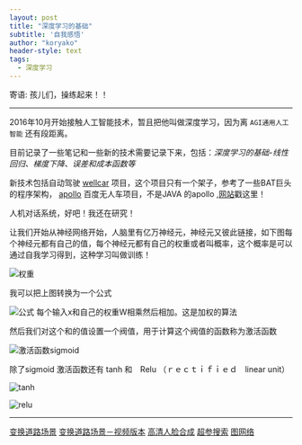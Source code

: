 ```yaml
---
layout: post
title: "深度学习的基础"
subtitle: '自我感悟'
author: "koryako"
header-style: text
tags:
  - 深度学习
---
```


寄语: 孩儿们，操练起来！！

---

2016年10月开始接触人工智能技术，暂且把他叫做深度学习，因为离 `AGI通用人工智能` 还有段距离。

目前记录了一些笔记和一些新的技术需要记录下来，包括：*深度学习的基础-线性回归、梯度下降、误差和成本函数等*

新技术包括自动驾驶 [wellcar](https://github.com/roertech/wellCar) 项目，这个项目只有一个架子，参考了一些BAT巨头的程序架构， [apollo](https://github.com/apolloauto) 百度无人车项目，不是JAVA 的apollo ,[网站](http://apollo.auto/)戳这里！

人机对话系统，好吧！我还在研究！

让我们开始从神经网络开始，人脑里有亿万神经元，神经元又彼此链接，如下图每个神经元都有自己的值，每个神经元都有自己的权重或者叫概率，这个概率是可以通过自我学习得到，这种学习叫做训练！

![权重](https://koryako.github.io/img/in-post/post-start/junheng.png)

我可以把上图转换为一个公式

![公式](https://koryako.github.io/img/in-post/post-start/gongshi.png)
每个输入x和自己的权重W相乘然后相加。这是加权的算法

然后我们对这个和的值设置一个阀值，用于计算这个阀值的函数称为激活函数

![激活函数sigmoid](https://koryako.github.io/img/in-post/post-start/sigmoid.png)

除了sigmoid 激活函数还有  tanh  和　Relu （ｒｅｃｔｉｆｉｅｄ　linear unit）

![tanh](https://koryako.github.io/img/in-post/post-start/tanh.png)

![relu](https://koryako.github.io/img/in-post/post-start/relu.png)

---
[变换道路场景](https://github.com/NVIDIA/pix2pixHD)
[变换道路场景－视频版本](https://github.com/NVIDIA/vid2vid)
[高清人脸合成](https://github.com/tkarras/progressive_growing_of_gans)
[超参搜索](https://github.com/floydhub/hyperparameters-search-examples)
[图网络](https://github.com/deepmind/graph_nets)

